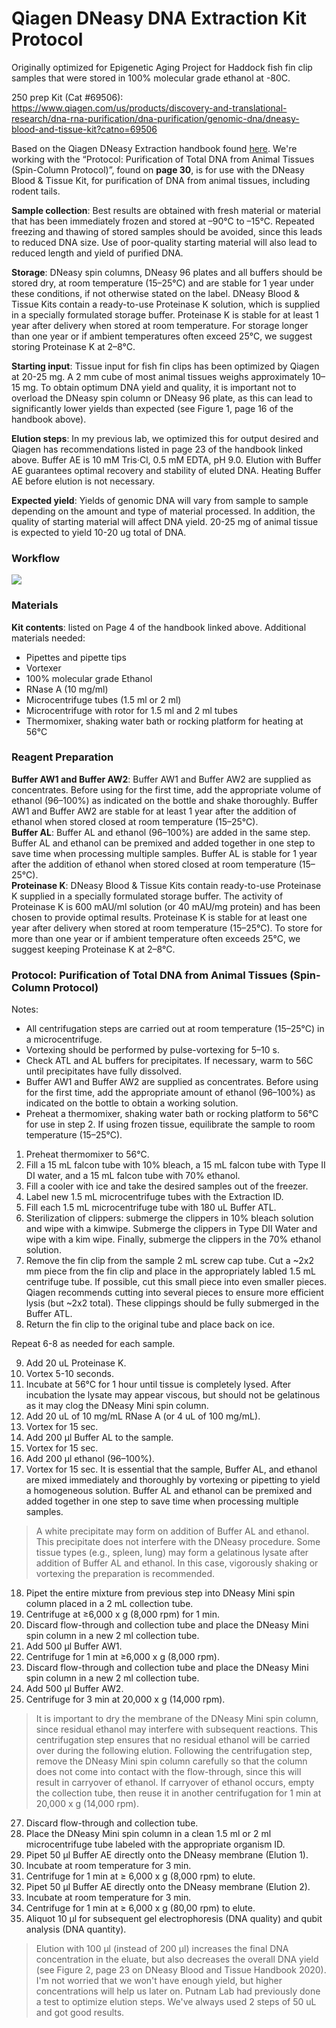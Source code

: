 # Qiagen DNeasy DNA Extraction Kit Protocol

Originally optimized for Epigenetic Aging Project for Haddock fish fin clip samples that were stored in 100% molecular grade ethanol at -80C. 

250 prep Kit (Cat #69506): https://www.qiagen.com/us/products/discovery-and-translational-research/dna-rna-purification/dna-purification/genomic-dna/dneasy-blood-and-tissue-kit?catno=69506 

Based on the Qiagen DNeasy Extraction handbook found [here](https://www.qiagen.com/us/resources/resourcedetail?id=68f29296-5a9f-40fa-8b3d-1c148d0b3030&lang=en). We're working with the  “Protocol: Purification of Total DNA from Animal Tissues (Spin-Column Protocol)”, found on **page 30**, is for use with the DNeasy Blood & Tissue Kit, for purification of DNA from animal tissues, including rodent tails.

**Sample collection**: Best results are obtained with fresh material or material that has been immediately frozen and stored at –90°C to –15°C. Repeated freezing and thawing of stored samples should be avoided, since this leads to reduced DNA size. Use of poor-quality starting material will also lead to reduced length and yield of purified DNA. 

**Storage**: DNeasy spin columns, DNeasy 96 plates and all buffers should be stored dry, at room temperature (15–25°C) and are stable for 1 year under these conditions, if not otherwise stated on the label.  DNeasy Blood & Tissue Kits contain a ready-to-use Proteinase K solution, which is supplied in a specially formulated storage
buffer. Proteinase K is stable for at least 1 year after delivery when stored at room temperature. For storage longer than one year or if ambient temperatures often exceed 25°C, we suggest storing Proteinase K at 2–8°C.

**Starting input**: Tissue input for fish fin clips has been optimized by Qiagen at 20-25 mg. A 2 mm cube of most animal tissues weighs approximately 10–15 mg. To obtain optimum DNA yield and quality, it is important not to overload the DNeasy spin column or DNeasy 96 plate, as this can lead to significantly lower yields than expected (see Figure 1, page 16 of the handbook above).

**Elution steps**: In my previous lab, we optimized this for output desired and Qiagen has recommendations listed in page 23 of the handbook linked above. Buffer AE is 10 mM Tris·Cl, 0.5 mM EDTA, pH 9.0. Elution with Buffer AE guarantees optimal recovery and stability of eluted DNA. Heating Buffer AE before elution is not necessary. 

**Expected yield**: Yields of genomic DNA will vary from sample to sample depending on the amount and type of material processed. In addition, the quality of starting material will affect DNA yield. 20-25 mg of animal tissue is expected to yield 10-20 ug total of DNA. 

### Workflow 

![](https://github.com/emmastrand/GMGI_Notebook/blob/main/images/Qiagen%20DNeasy%20workflow.png?raw=true)

### Materials 

**Kit contents**: listed on Page 4 of the handbook linked above. 
Additional materials needed:    
- Pipettes and pipette tips  
- Vortexer  
- 100% molecular grade Ethanol  
- RNase A (10 mg/ml)  
- Microcentrifuge tubes (1.5 ml or 2 ml)  
- Microcentrifuge with rotor for 1.5 ml and 2 ml tubes  
- Thermomixer, shaking water bath or rocking platform for heating at 56°C

### Reagent Preparation 

**Buffer AW1 and Buffer AW2**: Buffer AW1 and Buffer AW2 are supplied as concentrates. Before using for the first time, add the appropriate volume of ethanol (96–100%) as indicated on the bottle and shake thoroughly. Buffer AW1 and Buffer AW2 are stable for at least 1 year after the addition of ethanol when stored closed at room temperature (15–25°C).   
**Buffer AL**: Buffer AL and ethanol (96–100%) are added in the same step. Buffer AL and ethanol can be premixed and added together in one step to save time when processing multiple samples. Buffer AL is stable for 1 year after the addition of ethanol when stored closed at room temperature (15–25°C).   
**Proteinase K**: DNeasy Blood & Tissue Kits contain ready-to-use Proteinase K supplied in a specially formulated storage buffer. The activity of Proteinase K is 600 mAU/ml solution (or 40 mAU/mg protein) and has been chosen to provide optimal results. Proteinase K is stable for at least one year after delivery when stored at room temperature (15–25°C). To store for more than one year or if ambient temperature often exceeds 25°C, we suggest keeping Proteinase K at 2–8°C. 

### Protocol: Purification of Total DNA from Animal Tissues (Spin-Column Protocol)

Notes:  
- All centrifugation steps are carried out at room temperature (15–25°C) in a microcentrifuge.  
- Vortexing should be performed by pulse-vortexing for 5–10 s.  
- Check ATL and AL buffers for precipitates. If necessary, warm to 56C until precipitates have fully dissolved.  
- Buffer AW1 and Buffer AW2 are supplied as concentrates. Before using for the first time, add the appropriate amount of ethanol (96–100%) as indicated on the bottle to obtain a working solution.  
- Preheat a thermomixer, shaking water bath or rocking platform to 56°C for use in step 2. If using frozen tissue, equilibrate the sample to room temperature (15–25°C).


1. Preheat thermomixer to 56°C.  
2. Fill a 15 mL falcon tube with 10% bleach, a 15 mL falcon tube with Type II DI water, and a 15 mL falcon tube with 70% ethanol.   
3. Fill a cooler with ice and take the desired samples out of the freezer.    
4. Label new 1.5 mL microcentrifuge tubes with the Extraction ID.      
5. Fill each 1.5 mL microcentrifuge tube with 180 uL Buffer ATL.    
6. Sterilization of clippers: submerge the clippers in 10% bleach solution and wipe with a kimwipe. Submerge the clippers in Type DII Water and wipe with a kim wipe. Finally, submerge the clippers in the 70% ethanol solution.   
7. Remove the fin clip from the sample 2 mL screw cap tube. Cut a ~2x2 mm piece from the fin clip and place in the appropriately labled 1.5 mL centrifuge tube. If possible, cut this small piece into even smaller pieces. Qiagen recommends cutting into several pieces to ensure more efficient lysis (but ~2x2 total). These clippings should be fully submerged in the Buffer ATL.  
8. Return the fin clip to the original tube and place back on ice.  

Repeat 6-8 as needed for each sample.  

9. Add 20 uL Proteinase K.  
10. Vortex 5-10 seconds.  
11. Incubate at 56°C for 1 hour until tissue is completely lysed. After incubation the lysate may appear viscous, but should not be gelatinous as it may clog the DNeasy Mini spin column.    
12. Add 20 uL of 10 mg/mL RNase A (or 4 uL of 100 mg/mL).  
13. Vortex for 15 sec.   
14. Add 200 μl Buffer AL to the sample.  
15. Vortex for 15 sec.  
16. Add 200 μl ethanol (96–100%).  
17. Vortex for 15 sec. It is essential that the sample, Buffer AL, and ethanol are mixed immediately and thoroughly by vortexing or pipetting to yield a homogeneous solution. Buffer AL and ethanol can be premixed and added together in one step to save time when processing multiple samples.      

> A white precipitate may form on addition of Buffer AL and ethanol. This precipitate does not interfere with the DNeasy procedure. Some tissue types (e.g., spleen, lung) may form a gelatinous lysate after addition of Buffer AL and ethanol. In this case, vigorously shaking or vortexing the preparation is recommended. 

18. Pipet the entire mixture from previous step into DNeasy Mini spin column placed in a 2 mL collection tube.  
19. Centrifuge at ≥6,000 x g (8,000 rpm) for 1 min.  
20. Discard flow-through and collection tube and place the DNeasy Mini spin column in a new 2 ml collection tube.  
21. Add 500 μl Buffer AW1.  
22. Centrifuge for 1 min at ≥6,000 x g (8,000 rpm).  
23. Discard flow-through and collection tube and place the DNeasy Mini spin column in a new 2 ml collection tube.  
25. Add 500 μl Buffer AW2. 
26. Centrifuge for 3 min at 20,000 x g (14,000 rpm).  

> It is important to dry the membrane of the DNeasy Mini spin column, since residual ethanol may interfere with subsequent reactions. This centrifugation step ensures that no residual ethanol will be carried over during the following elution. Following the centrifugation step, remove the DNeasy Mini spin column carefully so that
the column does not come into contact with the flow-through, since this will result in carryover of ethanol. If carryover of ethanol occurs, empty the collection tube, then reuse it in another centrifugation for 1 min at 20,000 x g (14,000 rpm).

27. Discard flow-through and collection tube.  
28. Place the DNeasy Mini spin column in a clean 1.5 ml or 2 ml microcentrifuge tube labeled with the appropriate organism ID.  
29. Pipet 50 μl Buffer AE directly onto the DNeasy membrane (Elution 1).  
30. Incubate at room temperature for 3 min.  
31. Centrifuge for 1 min at ≥ 6,000 x g (8,000 rpm) to elute.  
32. Pipet 50 μl Buffer AE directly onto the DNeasy membrane (Elution 2).  
33. Incubate at room temperature for 3 min.  
34. Centrifuge for 1 min at ≥ 6,000 x g (80,00 rpm) to elute. 
35. Aliquot 10 μl for subsequent gel electrophoresis (DNA quality) and qubit analysis (DNA quantity). 

> Elution with 100 μl (instead of 200 μl) increases the final DNA concentration in the eluate, but also decreases the overall DNA yield (see Figure 2, page 23 on DNeasy Blood and Tissue Handbook 2020). I'm not worried that we won't have enough yield, but higher concentrations will help us later on. Putnam Lab had previously done a test to optimize elution steps. We've always used 2 steps of 50 uL and got good results.  